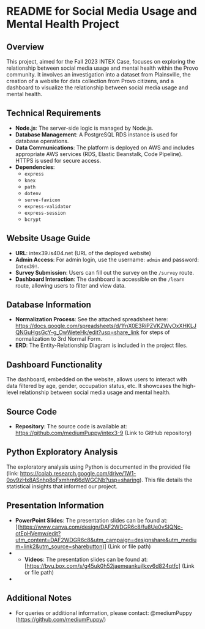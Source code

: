# README for Social Media Usage and Mental Health Project

## Overview
This project, aimed for the Fall 2023 INTEX Case, focuses on exploring the relationship between social media usage and mental health within the Provo community. It involves an investigation into a dataset from Plainsville, the creation of a website for data collection from Provo citizens, and a dashboard to visualize the relationship between social media usage and mental health.

## Technical Requirements
- **Node.js**: The server-side logic is managed by Node.js.
- **Database Management**: A PostgreSQL RDS instance is used for database operations.
- **Data Communications**: The platform is deployed on AWS and includes appropriate AWS services (RDS, Elastic Beanstalk, Code Pipeline). HTTPS is used for secure access.
- **Dependencies**:
  - `express`
  - `knex`
  - `path`
  - `dotenv`
  - `serve-favicon`
  - `express-validator`
  - `express-session`
  - `bcrypt`

## Website Usage Guide
- **URL**: intex39.is404.net (URL of the deployed website)
- **Admin Access**: For admin login, use the username: `admin` and password: `Intex39!`.
- **Survey Submission**: Users can fill out the survey on the `/survey` route.
- **Dashboard Interaction**: The dashboard is accessible on the `/learn` route, allowing users to filter and view data.

## Database Information
- **Normalization Process**: See the attached spreadsheet here: https://docs.google.com/spreadsheets/d/1fnX0E3RiPZVKZWyOxXHKLJQNGuHgsGcY-g_OwWeteHk/edit?usp=share_link for steps of normalization to 3rd Normal Form.
- **ERD**: The Entity-Relationship Diagram is included in the project files.

## Dashboard Functionality
The dashboard, embedded on the website, allows users to interact with data filtered by age, gender, occupation status, etc. It showcases the high-level relationship between social media usage and mental health.

## Source Code
- **Repository**: The source code is available at: https://github.com/mediumPuppy/intex3-9 (Link to GitHub repository)

## Python Exploratory Analysis
The exploratory analysis using Python is documented in the provided file (link: https://colab.research.google.com/drive/1W1-0ov9zHx8ASnhp8oFxmhrn66dWGCNb?usp=sharing). This file details the statistical insights that informed our project.

## Presentation Information
- **PowerPoint Slides**: The presentation slides can be found at: [(https://www.canva.com/design/DAF2WDGR6c8/fu8Ue0vSIQNc-otEpHVemw/edit?utm_content=DAF2WDGR6c8&utm_campaign=designshare&utm_medium=link2&utm_source=sharebutton)] (Link or file path)
- - **Videos**: The presentation slides can be found at: [https://byu.box.com/s/g45uk0h52jaemeankujlkxv6d824qtfc] (Link or file path)
- 


## Additional Notes
- For queries or additional information, please contact: @mediumPuppy (https://github.com/mediumPuppy/)

